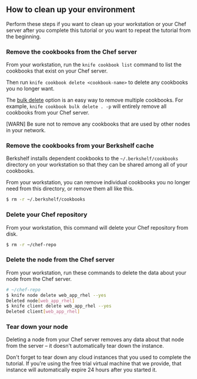 ## How to clean up your environment

Perform these steps if you want to clean up your workstation or your Chef server after you complete this tutorial or you want to repeat the tutorial from the beginning.

### Remove the cookbooks from the Chef server

From your workstation, run the `knife cookbook list` command to list the cookbooks that exist on your Chef server.

Then run `knife cookbook delete <cookbook-name>` to delete any cookbooks you no longer want.

The [bulk delete](https://docs.chef.io/knife_cookbook.html#bulk-delete) option is an easy way to remove multiple cookbooks. For example, `knife cookbook bulk delete . -p` will entirely remove all cookbooks from your Chef server.

[WARN] Be sure not to remove any cookbooks that are used by other nodes in your network.

### Remove the cookbooks from your Berkshelf cache

Berkshelf installs dependent cookbooks to the <code class="file-path">~/.berkshelf/cookbooks</code> directory on your workstation so that they can be shared among all of your cookbooks.

From your workstation, you can remove individual cookbooks you no longer need from this directory, or remove them all like this.

```bash
$ rm -r ~/.berkshelf/cookbooks
```

### Delete your Chef repository

From your workstation, this command will delete your Chef repository from disk.

```bash
$ rm -r ~/chef-repo
```

### Delete the node from the Chef server

From your workstation, run these commands to delete the data about your node from the Chef server.

```bash
# ~/chef-repo
$ knife node delete web_app_rhel --yes
Deleted node[web_app_rhel]
$ knife client delete web_app_rhel --yes
Deleted client[web_app_rhel]
```

### Tear down your node

Deleting a node from your Chef server removes any data about that node from the server &ndash; it doesn't automatically tear down the instance.

Don't forget to tear down any cloud instances that you used to complete the tutorial. If you're using the free trial virtual machine that we provide, that instance will automatically expire 24 hours after you started it.
